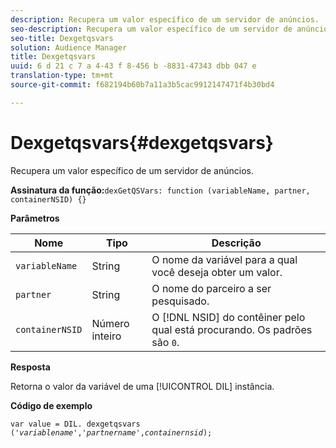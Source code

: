 ```yaml
---
description: Recupera um valor específico de um servidor de anúncios.
seo-description: Recupera um valor específico de um servidor de anúncios.
seo-title: Dexgetqsvars
solution: Audience Manager
title: Dexgetqsvars
uuid: 6 d 21 c 7 a 4-43 f 8-456 b -8831-47343 dbb 047 e
translation-type: tm+mt
source-git-commit: f682194b60b7a11a3b5cac9912147471f4b30bd4

---
```



# Dexgetqsvars{#dexgetqsvars}

Recupera um valor específico de um servidor de anúncios.

**Assinatura da função:**`dexGetQSVars: function (variableName, partner, containerNSID) {}`

<!-- 

r_dil_get_dexqsvars.xml

 -->

**Parâmetros**

| Nome | Tipo | Descrição |
|---|---|---|
| `variableName` | String   | O nome da variável para a qual você deseja obter um valor. |
| `partner` | String   | O nome do parceiro a ser pesquisado. |
| `containerNSID` | Número inteiro | O [!DNL NSID] do contêiner pelo qual está procurando. Os padrões são `0`. |

**Resposta**

Retorna o valor da variável de uma [!UICONTROL DIL] instância.

**Código de exemplo**

<pre class="java"><code>var value = DIL. dexgetqsvars ('<i>variablename</i>','<i>partnername</i>',<i>containernsid</i>);</code></pre>
